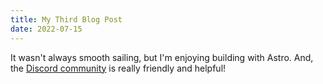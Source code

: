 ```yaml
---
title: My Third Blog Post
date: 2022-07-15
---
```


It wasn't always smooth sailing, but I'm enjoying building with Astro. And, the [Discord community](https://astro.build/chat) is really friendly and helpful!
